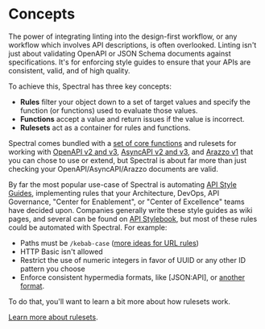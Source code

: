 # Concepts

The power of integrating linting into the design-first workflow, or any workflow which involves API descriptions, is often overlooked. Linting isn't just about validating OpenAPI or JSON Schema documents against specifications. It's for enforcing style guides to ensure that your APIs are consistent, valid, and of high quality.

To achieve this, Spectral has three key concepts:

- **Rules** filter your object down to a set of target values and specify the function (or functions) used to evaluate those values.
- **Functions** accept a value and return issues if the value is incorrect.
- **Rulesets** act as a container for rules and functions.

Spectral comes bundled with a [set of core functions](../reference/functions.md) and rulesets for working with [OpenAPI v2 and v3](./4-openapi.md), [AsyncAPI v2 and v3](./5-asyncapi.md), and [Arazzo v1](./6-arazzo.md) that you can chose to use or extend, but Spectral is about far more than just checking your OpenAPI/AsyncAPI/Arazzo documents are valid.

By far the most popular use-case of Spectral is automating [API Style Guides](https://stoplight.io/api-style-guides-guidelines-and-best-practices?utm_source=github&utm_medium=spectral&utm_campaign=docs), implementing rules that your Architecture, DevOps, API Governance, "Center for Enablement", or "Center of Excellence" teams have decided upon. Companies generally write these style guides as wiki pages, and several can be found on [API Stylebook](http://apistylebook.com/), but most of these rules could be automated with Spectral. For example:

- Paths must be `/kebab-case` ([more ideas for URL rules](https://blog.stoplight.io/consistent-api-urls-with-openapi-and-style-guides))
- HTTP Basic isn't allowed
- Restrict the use of numeric integers in favor of UUID or any other ID pattern you choose
- Enforce consistent hypermedia formats, like [JSON:API], or [another format](https://sookocheff.com/post/api/on-choosing-a-hypermedia-format/).

To do that, you'll want to learn a bit more about how rulesets work.

[Learn more about rulesets](./3-rulesets.md).
